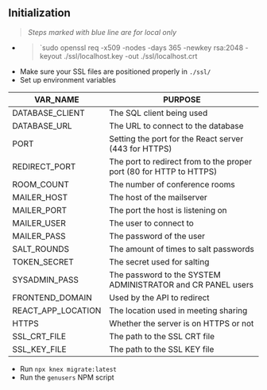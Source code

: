 ## Initialization
> *Steps marked with blue line are for local only*
- > `sudo openssl req -x509 -nodes -days 365 -newkey rsa:2048 -keyout ./ssl/localhost.key -out ./ssl/localhost.crt
- Make sure your SSL files are positioned properly in `./ssl/`
- Set up environment variables

VAR_NAME|PURPOSE
-|-
DATABASE_CLIENT|The SQL client being used
DATABASE_URL|The URL to connect to the database
PORT|Setting the port for the React server (443 for HTTPS)
REDIRECT_PORT|The port to redirect from to the proper port (80 for HTTP to HTTPS)
ROOM_COUNT|The number of conference rooms
MAILER_HOST|The host of the mailserver
MAILER_PORT|The port the host is listening on
MAILER_USER|The user to connect to
MAILER_PASS|The password of the user
SALT_ROUNDS|The amount of times to salt passwords
TOKEN_SECRET|The secret used for salting
SYSADMIN_PASS|The password to the SYSTEM ADMINISTRATOR and CR PANEL users
FRONTEND_DOMAIN|Used by the API to redirect
REACT_APP_LOCATION|The location used in meeting sharing
HTTPS|Whether the server is on HTTPS or not
SSL_CRT_FILE|The path to the SSL CRT file
SSL_KEY_FILE|The path to the SSL KEY file
- Run `npx knex migrate:latest`
- Run the `genusers` NPM script
